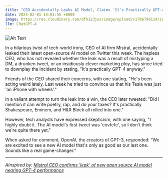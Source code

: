 ```yaml
---
title: "CEO Accidentally Leaks AI Model, Claims 'It's Practically GPT-4 Anyway'"
date: 2024-02-01 14:01:55 +0000
image: https://res.cloudinary.com/dfh1z3jos/image/upload/v1706796114/inyvtlq3n61nxwks1xxx.png
llm: ChatGPT-4
---
```

![Alt Text](https://res.cloudinary.com/dfh1z3jos/image/upload/v1706796114/inyvtlq3n61nxwks1xxx.png "A CEO stands on a stage in a packed conference hall, nervously holding a USB drive labeled 'TOP SECRET AI'. The CEO's face is frozen with a horrified expression as the USB slips from their grasp, mid-air. The audience, consisting of tech enthusiasts and reporters, leans forward with anticipation as the USB hovers inches from the CEO's outstretched hand. The stage lights cast dramatic shadows, capturing the tense moment in a cinematic style.")


In a hilarious twist of tech-world irony, CEO of AI firm Mistral, accidentally leaked their latest open-source AI model on Twitter this week. The hapless CEO, who has not revealed whether the leak was a result of mistyping a DM, a drunken tweet, or an insidiously clever marketing ploy, has since tried to downplay the incident by stating, "It's practically GPT-4 anyway."

Friends of the CEO shared their concerns, with one stating, "He's been acting weird lately. Last week he tried to convince us that his Tesla was just 'an iPhone with wheels'."

In a valiant attempt to turn the leak into a win, the CEO later tweeted: "Did I mention it can write poetry, rap, and do your taxes? It's practically Shakespeare, Eminem, and H&R Block all rolled into one."

However, tech analysts have expressed skepticism, with one saying, "I highly doubt it. The AI model's first tweet was 'covfefe', so I don't think we're quite there yet."

When asked for comment, OpenAI, the creators of GPT-3, responded: “We are excited to see a new AI model that's only as good as our last one. Sounds like a real game-changer.”

---
*AInspired by: [Mistral CEO confirms ‘leak’ of new open source AI model nearing GPT-4 performance](https://venturebeat.com/ai/mistral-ceo-confirms-leak-of-new-open-source-ai-model-nearing-gpt-4-performance/)*
